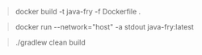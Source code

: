 
> docker build  -t java-fry -f Dockerfile . 

> docker run --network="host" -a stdout java-fry:latest

> ./gradlew clean build


